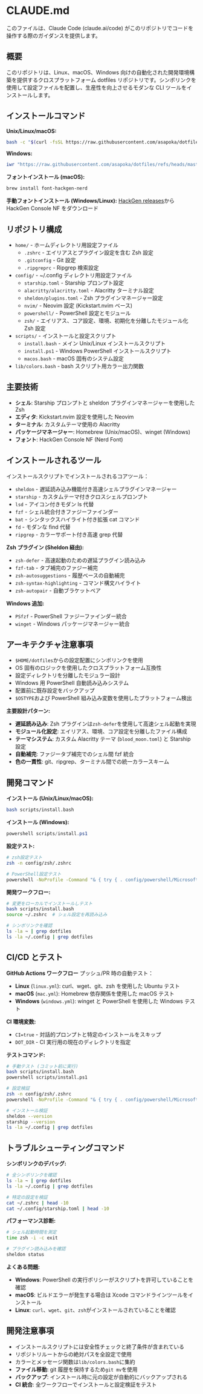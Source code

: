 # CLAUDE.md

このファイルは、Claude Code (claude.ai/code) がこのリポジトリでコードを操作する際のガイダンスを提供します。

## 概要

このリポジトリは、Linux、macOS、Windows 向けの自動化された開発環境構築を提供するクロスプラットフォーム dotfiles リポジトリです。シンボリンクを使用して設定ファイルを配置し、生産性を向上させるモダンな CLI ツールをインストールします。

## インストールコマンド

**Unix/Linux/macOS:**

```bash
bash -c "$(curl -fsSL https://raw.githubusercontent.com/asapoka/dotfiles/master/scripts/install.bash)"
```

**Windows:**

```powershell
iwr "https://raw.githubusercontent.com/asapoka/dotfiles/refs/heads/master/scripts/install.ps1" | iex
```

**フォントインストール (macOS):**

```bash
brew install font-hackgen-nerd
```

**手動フォントインストール (Windows/Linux):**
[HackGen releases](https://github.com/yuru7/HackGen/releases)から HackGen Console NF をダウンロード

## リポジトリ構成

- `home/` - ホームディレクトリ用設定ファイル
  - `.zshrc` - エイリアスとプラグイン設定を含む Zsh 設定
  - `.gitconfig` - Git 設定
  - `.ripgreprc` - Ripgrep 検索設定
- `config/` - ~/.config ディレクトリ用設定ファイル
  - `starship.toml` - Starship プロンプト設定
  - `alacritty/alacritty.toml` - Alacritty ターミナル設定
  - `sheldon/plugins.toml` - Zsh プラグインマネージャー設定
  - `nvim/` - Neovim 設定 (Kickstart.nvim ベース)
  - `powershell/` - PowerShell 設定とモジュール
  - `zsh/` - エイリアス、コア設定、環境、初期化を分離したモジュール化 Zsh 設定
- `scripts/` - インストールと設定スクリプト
  - `install.bash` - メイン Unix/Linux インストールスクリプト
  - `install.ps1` - Windows PowerShell インストールスクリプト
  - `macos.bash` - macOS 固有のシステム設定
- `lib/colors.bash` - bash スクリプト用カラー出力関数

## 主要技術

- **シェル**: Starship プロンプトと sheldon プラグインマネージャーを使用した Zsh
- **エディタ**: Kickstart.nvim 設定を使用した Neovim
- **ターミナル**: カスタムテーマ使用の Alacritty
- **パッケージマネージャー**: Homebrew (Unix/macOS)、winget (Windows)
- **フォント**: HackGen Console NF (Nerd Font)

## インストールされるツール

インストールスクリプトでインストールされるコアツール：

- `sheldon` - 遅延読み込み機能付き高速シェルプラグインマネージャー
- `starship` - カスタムテーマ付きクロスシェルプロンプト
- `lsd` - アイコン付きモダン ls 代替
- `fzf` - シェル統合付きファジーファインダー
- `bat` - シンタックスハイライト付き拡張 cat コマンド
- `fd` - モダンな find 代替
- `ripgrep` - カラーサポート付き高速 grep 代替

**Zsh プラグイン (Sheldon 経由):**

- `zsh-defer` - 高速起動のための遅延プラグイン読み込み
- `fzf-tab` - タブ補完のファジー補完
- `zsh-autosuggestions` - 履歴ベースの自動補完
- `zsh-syntax-highlighting` - コマンド構文ハイライト
- `zsh-autopair` - 自動ブラケットペア

**Windows 追加:**

- `PSfzf` - PowerShell ファジーファインダー統合
- `winget` - Windows パッケージマネージャー統合

## アーキテクチャ注意事項

- `$HOME/dotfiles`からの設定配置にシンボリンクを使用
- OS 固有のロジックを使用したクロスプラットフォーム互換性
- 設定ディレクトリを分離したモジュラー設計
- Windows 用 PowerShell 自動読み込みシステム
- 配置前に既存設定をバックアップ
- `$OSTYPE`および PowerShell 組み込み変数を使用したプラットフォーム検出

**主要設計パターン:**

- **遅延読み込み**: Zsh プラグインは`zsh-defer`を使用して高速シェル起動を実現
- **モジュール化設定**: エイリアス、環境、コア設定を分離したファイル構成
- **テーマシステム**: カスタム Alacritty テーマ (`blood_moon.toml`) と Starship 設定
- **自動補完**: ファジータブ補完でのシェル間 fzf 統合
- **色の一貫性**: git、ripgrep、ターミナル間での統一カラースキーム

## 開発コマンド

**インストール (Unix/Linux/macOS):**

```bash
bash scripts/install.bash
```

**インストール (Windows):**

```powershell
powershell scripts/install.ps1
```

**設定テスト:**

```bash
# zsh設定テスト
zsh -n config/zsh/.zshrc

# PowerShell設定テスト
powershell -NoProfile -Command "& { try { . config/powershell/Microsoft.PowerShell_profile.ps1 } catch { Write-Error $_.Exception.Message } }"
```

**開発ワークフロー:**

```bash
# 変更をローカルでインストールしテスト
bash scripts/install.bash
source ~/.zshrc  # シェル設定を再読み込み

# シンボリンクを確認
ls -la ~ | grep dotfiles
ls -la ~/.config | grep dotfiles
```

## CI/CD とテスト

**GitHub Actions ワークフロー** プッシュ/PR 時の自動テスト：

- **Linux** (`linux.yml`): curl、wget、git、zsh を使用した Ubuntu テスト
- **macOS** (`mac.yml`): Homebrew 依存関係を使用した macOS テスト
- **Windows** (`windows.yml`): winget と PowerShell を使用した Windows テスト

**CI 環境変数:**

- `CI=true` - 対話的プロンプトと特定のインストールをスキップ
- `DOT_DIR` - CI 実行用の現在のディレクトリを指定

**テストコマンド:**

```bash
# 手動テスト (コミット前に実行)
bash scripts/install.bash
powershell scripts/install.ps1

# 設定検証
zsh -n config/zsh/.zshrc
powershell -NoProfile -Command "& { try { . config/powershell/Microsoft.PowerShell_profile.ps1 } catch { Write-Error $_.Exception.Message } }"

# インストール検証
sheldon --version
starship --version
ls -la ~/.config | grep dotfiles
```

## トラブルシューティングコマンド

**シンボリンクのデバッグ:**

```bash
# 全シンボリンクを確認
ls -la ~ | grep dotfiles
ls -la ~/.config | grep dotfiles

# 特定の設定を検証
cat ~/.zshrc | head -10
cat ~/.config/starship.toml | head -10
```

**パフォーマンス診断:**

```bash
# シェル起動時間を測定
time zsh -i -c exit

# プラグイン読み込みを確認
sheldon status
```

**よくある問題:**

- **Windows**: PowerShell の実行ポリシーがスクリプトを許可していることを確認
- **macOS**: ビルドエラーが発生する場合は Xcode コマンドラインツールをインストール
- **Linux**: `curl`、`wget`、`git`、`zsh`がインストールされていることを確認

## 開発注意事項

- インストールスクリプトには安全性チェックと終了条件が含まれている
- リポジトリルートからの絶対パスを全設定で使用
- カラーとメッセージ関数は`lib/colors.bash`に集約
- **ファイル移動**: git 履歴を保持するため`git mv`を使用
- **バックアップ**: インストール時に元の設定が自動的にバックアップされる
- **CI 統合**: 全ワークフローでインストールと設定検証をテスト
